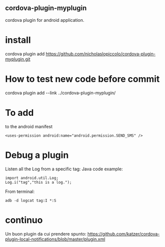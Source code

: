 ## cordova-plugin-myplugin
cordova plugin for android application.

# install
cordova plugin add https://github.com/nicholaslopiccolo/cordova-plugin-myplugin.git

# How to test new code before commit
cordova plugin add --link ../cordova-plugin-myplugin/

# To add
to the android manifest
```
<uses-permission android:name="android.permission.SEND_SMS" />
```
# Debug a plugin
Listen all the Log from a specific tag:
Java code example:
```
import android.util.Log;
Log.i("tag","this is a log.");
```

From terminal:
```
adb -d logcat tag:I *:S
```

# continuo
Un buon plugin da cui prendere spunto: https://github.com/katzer/cordova-plugin-local-notifications/blob/master/plugin.xml



